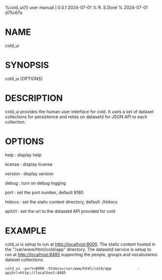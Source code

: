 %cold_ui(1) user manual | 0.0.1 2024-07-01
% R. S.Doiel
% 2024-07-01 d75c67a

# NAME

cold_ui

# SYNOPSIS

cold_ui [OPTIONS]

# DESCRIPTION

cold_ui provides the human user interface for cold. It uses
a set of dataset collections for persistence and relies on datasetd
for JSON API to each collection.

# OPTIONS


help
: display help

license
: display license

version
: display version

debug
: turn on debug logging

port
: set the port number, default 8180

htdocs
: set the static content directory, default ./htdocs

apiUrl
: set the url to the datasetd API provided for cold


# EXAMPLE

cold_ui is setup to run at <http://localhost:8000>. The static content hosted in
the "/var/www/html/cold/app" directory.  The datasetd service is setup to run at
<http://localhost:8485> supporting the people, groups and vocabularies dataset
collections.

~~~shell
cold_ui -port=8000 -htdocs=/var/www/html/cold/app            -apiUrl=http://localhost:8485
~~~


